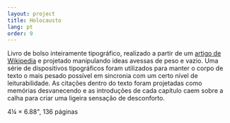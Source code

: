 ```yaml
---
layout: project
title: Holocausto
lang: pt
order: 9
---
```


Livro de bolso inteiramente tipográfico, realizado a partir de um <a href="https://en.wikipedia.org/wiki/The_Holocaust" target="_blank">artigo de Wikipedia</a> e projetado manipulando ideas avessas de peso e vazio. Uma série de dispositivos tipográficos foram utilizados para manter o corpo de texto o mais pesado possível em sincronia com um certo nível de leiturabilidade. As citações dentro do texto foram projetadas como memórias desvanecendo e as introduções de cada capítulo caem sobre a calha para criar uma ligeira sensação de desconforto.

<p class="specifications">4&frac14; × 6.88", 136 páginas</p>